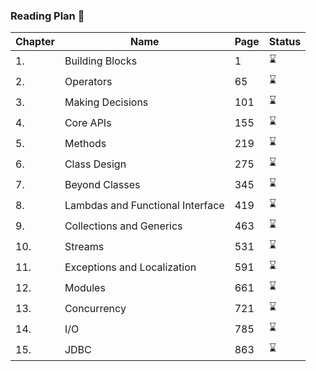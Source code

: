 ### Reading Plan 📘

|Chapter|Name|Page|Status|
|--|----|----|---------|
|1.|Building Blocks|1|⌛️|
|2.| Operators|65|⌛️|
|3.|Making Decisions|101|⌛️|
|4.|Core APIs|155|⌛️|
|5.| Methods|219|⌛️|
|6.|Class Design|275|⌛️|
|7.| Beyond Classes|345|⌛️|
|8.|Lambdas and Functional Interface|419|⌛️|
|9.|Collections and Generics|463|⌛️|
|10.|Streams|531|⌛️|
|11.|Exceptions and Localization|591|⌛️|
|12.|Modules|661|⌛️|
|13.| Concurrency|721|⌛️|
|14.|I/O|785|⌛️|
|15.| JDBC|863|⌛️|
